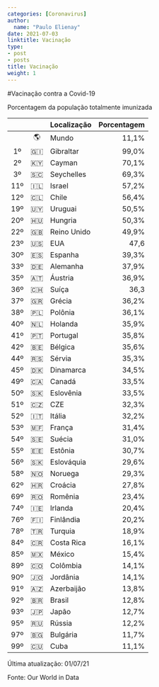 ```yaml
---
categories: [Coronavirus]
author:
  name: "Paulo Elienay"
date: 2021-07-03
linktitle: Vacinação
type:
- post
- posts
title: Vacinação
weight: 1
---
```


#Vacinação contra a Covid-19

Porcentagem da população totalmente imunizada

|       |       | Localização | Porcentagem |
| :---: | :---: | :---        | ---:        |
|       | 🌎    | Mundo       | 11,1%       |
| 1º    | 🇬🇮    | Gibraltar   | 99,0%       |
| 2º    | 🇰🇾    | Cayman      | 70,1%       |
| 3º    | 🇸🇨    | Seychelles  | 69,3%       |
| 11º   | 🇮🇱    | Israel      | 57,2%       |
| 12º   | 🇨🇱    | Chile       | 56,4%       |
| 19º   | 🇺🇾    | Uruguai     | 50,5%       |
| 20º   | 🇭🇺    | Hungria     | 50,3%       |
| 22º   | 🇬🇧    | Reino Unido | 49,9%       |
| 23º   | 🇺🇸    | EUA         | 47,6        |
| 30º   | 🇪🇸    | Espanha     | 39,3%       |
| 33º   | 🇩🇪    | Alemanha    | 37,9%       |
| 35º   | 🇦🇹    | Áustria     | 36,9%       |
| 36º   | 🇨🇭    | Suíça       | 36,3        |
| 37º   | 🇬🇷    | Grécia      | 36,2%       |
| 38º   | 🇵🇱    | Polônia     | 36,1%       |
| 40º   | 🇳🇱    | Holanda     | 35,9%       |
| 41º   | 🇵🇹    | Portugal    | 35,8%       |
| 42º   | 🇧🇪    | Bélgica     | 35,6%       |
| 44º   | 🇷🇸    | Sérvia      | 35,3%       |
| 45º   | 🇩🇰    | Dinamarca   | 34,5%       |
| 49º   | 🇨🇦    | Canadá      | 33,5%       |
| 50º   | 🇸🇰    | Eslovênia   | 33,5%       |
| 51º   | 🇨🇿    | CZE         | 32,3%       |
| 52º   | 🇮🇹    | Itália      | 32,2%       |
| 53º   | 🇲🇫    | França      | 31,4%       |
| 54º   | 🇸🇪    | Suécia      | 31,0%       |
| 55º   | 🇪🇪    | Estônia     | 30,7%       |
| 56º   | 🇸🇰    | Eslováquia  | 29,6%       |
| 58º   | 🇳🇴    | Noruega     | 29,3%       |
| 62º   | 🇭🇷    | Croácia     | 27,8%       |
| 69º   | 🇷🇴    | Romênia     | 23,4%       |
| 74º   | 🇮🇪    | Irlanda     | 20,4%       |
| 76º   | 🇫🇮    | Finlândia   | 20,2%       |
| 78º   | 🇹🇷    | Turquia     | 18,9%       |
| 84º   | 🇨🇷    | Costa Rica  | 16,1%       |
| 85º   | 🇲🇽    | México      | 15,4%       |
| 89º   | 🇨🇴    | Colômbia    | 14,1%       |
| 90º   | 🇯🇴    | Jordânia    | 14,1%       |
| 91º   | 🇦🇿    | Azerbaijão  | 13,8%       |
| 92º   | 🇧🇷    | Brasil      | 12,8%       |
| 93º   | 🇯🇵    | Japão       | 12,7%       |
| 95º   | 🇷🇺    | Rússia      | 12,2%       |
| 97º   | 🇧🇬    | Bulgária    | 11,7%       |
| 99º   | 🇨🇺    | Cuba        | 11,1%       |

Última atualização: 01/07/21

Fonte: Our World in Data
